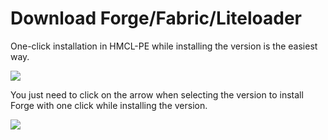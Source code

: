# Download Forge/Fabric/Liteloader

One-click installation in HMCL-PE while installing the version is the easiest way.

![](../.gitbook/assets/Screenshot\_2022-08-14-23-00-10-07\_d17cc25ab2657fb.jpg)

You just need to click on the arrow when selecting the version to install Forge with one click while installing the version.

![](../.gitbook/assets/Screenshot\_2022-08-14-23-00-12-82\_d17cc25ab2657fb.jpg)
